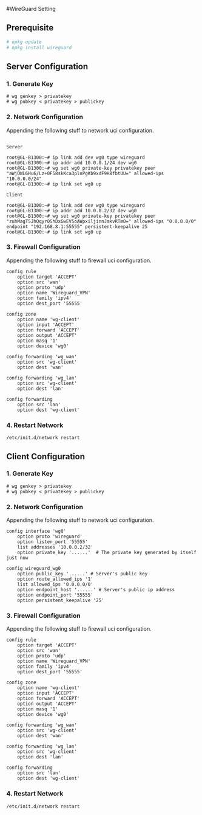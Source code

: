 #WireGuard Setting

## Prerequisite  

```bash  
# opkg update
# opkg install wireguard
```



## Server Configuration  

### 1. Generate Key  

```  
# wg genkey > privatekey
# wg pubkey < privatekey > publickey
```

### 2. Network Configuration  

Appending the following stuff to network uci configuration.  

```  

Server

root@GL-B1300:~# ip link add dev wg0 type wireguard
root@GL-B1300:~# ip addr add 10.0.0.1/24 dev wg0
root@GL-B1300:~# wg set wg0 private-key privatekey peer "aWjOWL6Hu6/Lz+0F58skKca3plnPgKb9xdF9HBfbtUU=" allowed-ips "10.0.0.0/24" 
root@GL-B1300:~# ip link set wg0 up

Client

root@GL-B1300:~# ip link add dev wg0 type wireguard
root@GL-B1300:~# ip addr add 10.0.0.2/32 dev wg0
root@GL-B1300:~# wg set wg0 private-key privatekey peer "zuhMagT5JhQqyr0ShDxGwEV5oAWpxiljinnJmkvRTm0=" allowed-ips "0.0.0.0/0" endpoint "192.168.8.1:55555" persistent-keepalive 25  
root@GL-B1300:~# ip link set wg0 up

```

### 3. Firewall Configuration  

Appending the following stuff to firewall uci configuration.  

```  
config rule                 
    option target 'ACCEPT'
    option src 'wan'      
    option proto 'udp'     
    option name 'Wireguard_VPN'
    option family 'ipv4'
    option dest_port '55555'
	
config zone                  
    option name 'wg-client'
    option input 'ACCEPT'  
    option forward 'ACCEPT'
    option output 'ACCEPT'
    option masq '1'  
    option device 'wg0'
                           
config forwarding 'wg_wan'   
    option src 'wg-client'
    option dest 'wan'      
                       
config forwarding 'wg_lan'
    option src 'wg-client'
    option dest 'lan'
                        
config forwarding        
    option src 'lan'
    option dest 'wg-client'
```

### 4. Restart Network  

```  
/etc/init.d/network restart
```

## Client Configuration  

### 1. Generate Key  

```  
# wg genkey > privatekey
# wg pubkey < privatekey > publickey
```

### 2. Network Configuration  

Appending the following stuff to network uci configuration.  

```  
config interface 'wg0'                 
    option proto 'wireguard'                                                
    option listen_port '55555'                                              
    list addresses '10.0.0.2/32'         
    option private_key '......'  # The private key generated by itself just now        
                                                                                
config wireguard_wg0
    option public_key '......' # Server's public key
    option route_allowed_ips '1'
    list allowed_ips '0.0.0.0/0'
	option endpoint_host '......' # Server's public ip address
    option endpoint_port '55555'
	option persistent_keepalive '25'
```

### 3. Firewall Configuration  

Appending the following stuff to firewall uci configuration.  

```  
config rule                 
    option target 'ACCEPT'
    option src 'wan'      
    option proto 'udp'     
    option name 'Wireguard_VPN'
    option family 'ipv4'
    option dest_port '55555'
	
config zone                  
    option name 'wg-client'
    option input 'ACCEPT'  
    option forward 'ACCEPT'
    option output 'ACCEPT'
    option masq '1'  
    option device 'wg0'
                           
config forwarding 'wg_wan'   
    option src 'wg-client'
    option dest 'wan'      
                       
config forwarding 'wg_lan'
    option src 'wg-client'
    option dest 'lan'
                        
config forwarding        
    option src 'lan'
    option dest 'wg-client'
```

### 4. Restart Network  

```  
/etc/init.d/network restart
```